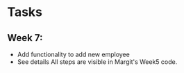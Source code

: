 # Tasks

## Week 7:

- Add functionality to add new employee
- See details
  All steps are visible in Margit's Week5 code.
